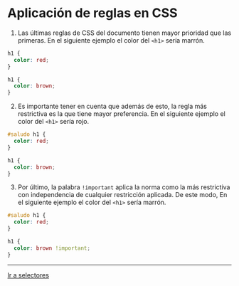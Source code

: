 # Aplicación de reglas en CSS

1. Las últimas reglas de CSS del documento tienen mayor prioridad que las primeras. En el siguiente ejemplo el color del `<h1>` sería marrón.
```css
h1 {
  color: red;
}

h1 {
  color: brown;
}
```

2. Es importante tener en cuenta que además de esto, la regla más restrictiva es la que tiene mayor preferencia. En el siguiente ejemplo el color del `<h1>` sería rojo.
```css
#saludo h1 {
  color: red;
}

h1 {
  color: brown;
}
```

3. Por último, la palabra `!important` aplica la norma como la más restrictiva con independencia de cualquier restricción aplicada. De este modo, En el siguiente ejemplo el color del `<h1>` sería marrón.
```css
#saludo h1 {
  color: red;
}

h1 {
  color: brown !important;
}
```

---

[Ir a selectores](02-selectores.md)
